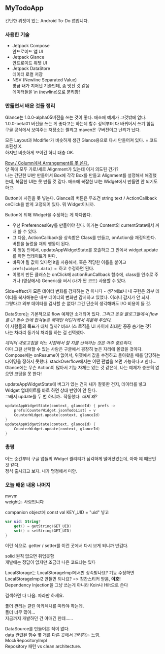 ## MyTodoApp
간단한 위젯이 있는 Android To-Do 앱입니다.

### 사용한 기술
- Jetpack Compose  
안드로이드 앱 UI
- Jetpack Glance  
안드로이드 위젯 UI
- Jetpack DataStore  
데이터 로컬 저장
- NSV (Newline Separated Value)  
방금 내가 지어낸 기술인데, 좀 멋진 것 같음  
데이터들을 \n (newline)으로 분리함!

### 만듦면서 배운 것들 정리
Glance는 1.0.0-alpha05버전을 쓰는 것이 좋다.
애초에 예제가 그것밖에 없다.  
1.0.0-beta01 버전을 쓰는 게 좋다고는 하는데 함수 정의부터 다 바뀌어서 쓰기 힘듬  
구글 공식에서 보여주는 저장소는 짤리고 maven은 구버전이고 난리가 났다.

모든 Layout과 Modifier가 비슷하게 생긴 Glance용으로 다시 만들어져 있다. 
= 코드 호환성 X.  
하지만 비슷하게 보이긴 하니 대충 OK.

[Row / Column에서 Arrangement를 못 쓴다.](https://issuetracker.google.com/issues/282129986)  
양 쪽에 모두 가로/세로 Alignment가 있는데 이거 의도된 건가?  
나는 간단한 UI만 만들어서 Box에 각각 Box를 만들고 Alignment를 설정해서 해결했는데, 복잡한 UI는 못 만들 것 같다. 애초에 복잡한 UI는 Widget에서 만들면 안 되기도 하고.

Button에 사진을 못 넣는다. Glance의 버튼은 무조건 string text / ActionCallback onClick을 받게 고정되어 있다.
뭐 Widget이니까.

Button에 의해 Widget을 수정하는 게 까다롭다.  
- 우선 PreferencesKey를 만들어야 한다.
이거는 Content의 currentState에서 꺼내 쓸 수 있다.  
- 그 다음, ActionCallback을 상속받은 Class를 만들고, onAction을 재정의한다.
버튼을 눌렀을 때의 행동이 된다.  
- 이 행동 안에서, updateAppWidgetState를 호출하고 그 안에서 widget.update를 하면 업데이트가 된다.  
- 바꿔야 될 값이 있다면 it을 사용해서, 혹은 적당한 이름을 붙이고  
`prefs[widget.data] = `하고 수정하면 된다.  
- 이렇게 만든 클래스는 onClick에 actionRunCallback 함수에, class를 인수로 주거나 (영상에서) Generic을 써서 (내가 짠 코드) 사용할 수 있다.

Side-effect가 모든 데이터 변화를 감지하는 건 아니다 - 
생각해보니 내 구현은 외부 데이터를 복사해놓은 내부 데이터의 변화만 감지하고 있었다. 이러니 감지가 안 되지.  
그렇다고 외부 데이터를 검사할 순 없다! 그건 단순히 생각해봐도 I/O 비용이 들 것.

DataStore는 기본적으로 flow 예제만 소개되어 있다. _그리고 온갖 블로그들에서 flow를 UI 함수 안에 합쳐놓은 예제만 어딘가에서 복붙해 두었다._  
이 사람들의 목표가 대체 뭘까? 비즈니스 로직을 UI 사이에 최대한 꽁꽁 숨기는 것?  
나는 차라리 동기식 처리를 하는 걸 선택했다.

_데이터 새로고침을 어느 시점에서 할 지를 선택하는 것은 아주 중요하다._  
아마 그걸 선택할 수 있는 사람은 구글에서 굉장히 높은 자리에 올랐을 것이다.  
Compose에는 onResume이 없어서, 위젯에서 값을 수정하고 돌아왔을 때를 담당하는 타이밍을 정하지 못했다. stackOverflow에서는 어떤 편법을 쓰면 가능하다고 한다...  
Glance에는 무슨 Action이 많아서 기능 자체는 있는 것 같은데, 나는 예제가 충분히 없으면 코딩을 못 한다!  

updateAppWidgetState에 버그가 있는 건지 내가 잘못한 건지, 데이터를 넣고 Widget 업데이트를 바로 하면 상태 반영이 안 된다.  
그래서 update를 두 번 하니까.. 작동했다. _대체 왜?_
```kotlin
updateAppWidgetState(context, glanceId) { prefs ->
    prefs[CounterWidget.jsonTodoList] = v
    CounterWidget.update(context, glanceId)
}
updateAppWidgetState(context, glanceId) {
    CounterWidget.update(context, glanceId)
}
```
### 총평
어느 순간부터 구글 앱들의 Widget 퀄리티가 심각하게 떨어졌었는데, 아마 얘 때문인 것 같다.  
정식 출시되고 보자. 내가 멍청해서 미안.


### 오늘 배운 내용 나머지
mvvm  
weight는 사랑입니다

companion object에 const val KEY_UID = "uid" 넣고
```kotlin
var uid: String? 
    get() = getString(GET_UID)
    set() = setString(GET_UID)    
}
```
이런 식으로.
getter / setter를 이런 곳에서 다시 보게 되니까 반갑다.

solid 원칙
없으면 취업못함  
개발에는 정답이 없지만 조금더 나은 코드냐는 있다

LocalStorage는 LocalStorageImpl에서만 상속받나요? 기능 수정하면 LocalStorageImpl2 만들면 되나요? => 칭찬스티커 받음, __야호!__  
Dependency Injection을 그냥 쓰는게 아니라 Koin나 Hilt으로 쓴다

검색하면 다 나옴. 따라만 하세요.

폴더 관리는 클린 아키텍처를 따라야 하는데.  
폴더 너무 많아...  
지금까지 개발하던 건 야매긴 한데......

DataSource를 만들어본 적이 없다.  
data 관련된 함수 몇 개를 다른 곳에서 관리하는 느낌.  
MockRepositoryImpl  
Repository 패턴 vs clean architecture.